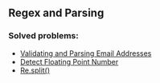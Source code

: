 ## Regex and Parsing

### Solved problems:

* [Validating and Parsing Email Addresses](validating-named-email-addresses)
* [Detect Floating Point Number](detect-floating-point-number)
* [Re.split()](re-split)